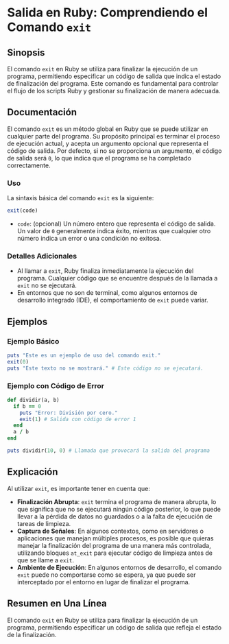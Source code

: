 <!--
Meta Description: # Salida en Ruby: Comprendiendo el Comando `exit` ## Sinopsis El comando `exit` en Ruby se utiliza para finalizar la ejecución de un programa, permiti...
Meta Keywords: que, exit, código, programa, ruby
-->

# Salida en Ruby: Comprendiendo el Comando `exit`

## Sinopsis
El comando `exit` en Ruby se utiliza para finalizar la ejecución de un programa, permitiendo especificar un código de salida que indica el estado de finalización del programa. Este comando es fundamental para controlar el flujo de los scripts Ruby y gestionar su finalización de manera adecuada.

## Documentación
El comando `exit` es un método global en Ruby que se puede utilizar en cualquier parte del programa. Su propósito principal es terminar el proceso de ejecución actual, y acepta un argumento opcional que representa el código de salida. Por defecto, si no se proporciona un argumento, el código de salida será `0`, lo que indica que el programa se ha completado correctamente.

### Uso
La sintaxis básica del comando `exit` es la siguiente:

```ruby
exit(code)
```

- `code`: (opcional) Un número entero que representa el código de salida. Un valor de `0` generalmente indica éxito, mientras que cualquier otro número indica un error o una condición no exitosa.

### Detalles Adicionales
- Al llamar a `exit`, Ruby finaliza inmediatamente la ejecución del programa. Cualquier código que se encuentre después de la llamada a `exit` no se ejecutará.
- En entornos que no son de terminal, como algunos entornos de desarrollo integrado (IDE), el comportamiento de `exit` puede variar.

## Ejemplos

### Ejemplo Básico
```ruby
puts "Este es un ejemplo de uso del comando exit."
exit(0)
puts "Este texto no se mostrará." # Este código no se ejecutará.
```

### Ejemplo con Código de Error
```ruby
def dividir(a, b)
  if b == 0
    puts "Error: División por cero."
    exit(1) # Salida con código de error 1
  end
  a / b
end

puts dividir(10, 0) # Llamada que provocará la salida del programa
```

## Explicación
Al utilizar `exit`, es importante tener en cuenta que:

- **Finalización Abrupta**: `exit` termina el programa de manera abrupta, lo que significa que no se ejecutará ningún código posterior, lo que puede llevar a la pérdida de datos no guardados o a la falta de ejecución de tareas de limpieza.
- **Captura de Señales**: En algunos contextos, como en servidores o aplicaciones que manejan múltiples procesos, es posible que quieras manejar la finalización del programa de una manera más controlada, utilizando bloques `at_exit` para ejecutar código de limpieza antes de que se llame a `exit`.
- **Ambiente de Ejecución**: En algunos entornos de desarrollo, el comando `exit` puede no comportarse como se espera, ya que puede ser interceptado por el entorno en lugar de finalizar el programa.

## Resumen en Una Línea
El comando `exit` en Ruby se utiliza para finalizar la ejecución de un programa, permitiendo especificar un código de salida que refleja el estado de la finalización.